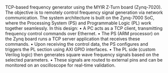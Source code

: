 TCP-based frequency generator using the MYIR Z-Turn board (Zynq-7020). The objective is to remotely control frequency signal generation via network communication. The system architecture is built on the Zynq-7000 SoC, where the Processing System (PS) and Programmable Logic (PL) work together seamlessly.
In this design:
•	A PC acts as a TCP client, transmitting frequency control commands over Ethernet.
•	The PS (ARM processor) on the Zynq board runs a TCP server application that receives these commands.
•	Upon receiving the control data, the PS configures and triggers the PL section using AXI GPIO interfaces.
•	The PL side (custom Verilog logic) then generates square wave frequency signals based on the selected parameters.
•	These signals are routed to external pins and can be monitored on an oscilloscope for real-time validation.
